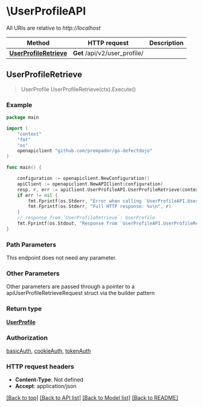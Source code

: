 # \UserProfileAPI

All URIs are relative to *http://localhost*

Method | HTTP request | Description
------------- | ------------- | -------------
[**UserProfileRetrieve**](UserProfileAPI.md#UserProfileRetrieve) | **Get** /api/v2/user_profile/ | 



## UserProfileRetrieve

> UserProfile UserProfileRetrieve(ctx).Execute()



### Example

```go
package main

import (
	"context"
	"fmt"
	"os"
	openapiclient "github.com/prempador/go-defectdojo"
)

func main() {

	configuration := openapiclient.NewConfiguration()
	apiClient := openapiclient.NewAPIClient(configuration)
	resp, r, err := apiClient.UserProfileAPI.UserProfileRetrieve(context.Background()).Execute()
	if err != nil {
		fmt.Fprintf(os.Stderr, "Error when calling `UserProfileAPI.UserProfileRetrieve``: %v\n", err)
		fmt.Fprintf(os.Stderr, "Full HTTP response: %v\n", r)
	}
	// response from `UserProfileRetrieve`: UserProfile
	fmt.Fprintf(os.Stdout, "Response from `UserProfileAPI.UserProfileRetrieve`: %v\n", resp)
}
```

### Path Parameters

This endpoint does not need any parameter.

### Other Parameters

Other parameters are passed through a pointer to a apiUserProfileRetrieveRequest struct via the builder pattern


### Return type

[**UserProfile**](UserProfile.md)

### Authorization

[basicAuth](../README.md#basicAuth), [cookieAuth](../README.md#cookieAuth), [tokenAuth](../README.md#tokenAuth)

### HTTP request headers

- **Content-Type**: Not defined
- **Accept**: application/json

[[Back to top]](#) [[Back to API list]](../README.md#documentation-for-api-endpoints)
[[Back to Model list]](../README.md#documentation-for-models)
[[Back to README]](../README.md)

